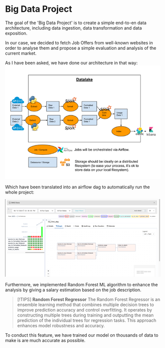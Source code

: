 # Big Data Project

The goal of the 'Big Data Project' is to create a simple end-to-en data architecture, including data ingestion, data transformation and data exposition.

In our case, we decided to fetch Job Offers from well-known websites in order to analyse them and propose a simple evaluation and analysis of the current market.

As I have been asked, we have done our architecture in that way:
![img.png](assets/img.png)

Which have been translated into an airflow dag to automatically run the whole project:

![img.png](assets/img2.png)

Furthermore, we implemented Random Forest ML algorithm to enhance the analysis by giving a salary estimation based on the job description.

> [!TIPS]
> **Random Forest Regressor**
> The Random Forest Regressor is an ensemble learning method that combines multiple decision trees to improve prediction accuracy and control overfitting. It operates by constructing multiple trees during training and outputting the mean prediction of the individual trees for regression tasks. This approach enhances model robustness and accuracy.



To conduct this feature, we have trained our model on thousands of data to make is are much accurate as possible.

